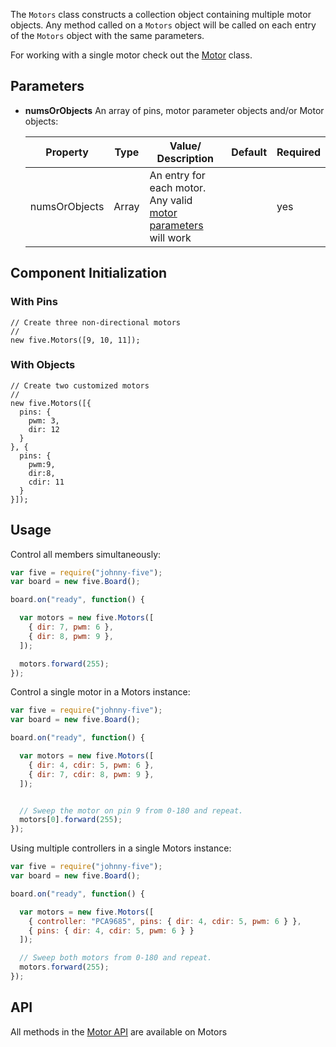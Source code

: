 The `Motors` class constructs a collection object containing multiple motor objects. Any method called on a `Motors` object will be called on each entry of the `Motors` object with the same parameters.

For working with a single motor check out the [Motor](motor) class.

## Parameters

- **numsOrObjects** An array of pins, motor parameter objects and/or Motor objects:
  <span class="abbreviate-table">
  
  | Property | Type           | Value/ Description                     | Default | Required |
  |----------|----------------|-----------------------|---------------------------------|----------|
  | numsOrObjects       | Array | An entry for each motor. Any valid [motor parameters](Motor#parameters) will work  |  | yes       |
  </span>

## Component Initialization

### With Pins
````
// Create three non-directional motors
//
new five.Motors([9, 10, 11]);
````

### With Objects
````
// Create two customized motors
//
new five.Motors([{
  pins: {
    pwm: 3,
    dir: 12
  }
}, {
  pins: {
    pwm:9,
    dir:8,
    cdir: 11  
  }
}]);
````


## Usage

Control all members simultaneously:

```js
var five = require("johnny-five");
var board = new five.Board();

board.on("ready", function() {

  var motors = new five.Motors([
    { dir: 7, pwm: 6 },
    { dir: 8, pwm: 9 },
  ]);

  motors.forward(255);
});
```



Control a single motor in a Motors instance:

```js
var five = require("johnny-five");
var board = new five.Board();

board.on("ready", function() {

  var motors = new five.Motors([
    { dir: 4, cdir: 5, pwm: 6 },
    { dir: 7, cdir: 8, pwm: 9 },
  ]);


  // Sweep the motor on pin 9 from 0-180 and repeat.
  motors[0].forward(255);
});
```

Using multiple controllers in a single Motors instance:

```js
var five = require("johnny-five");
var board = new five.Board();

board.on("ready", function() {

  var motors = new five.Motors([
    { controller: "PCA9685", pins: { dir: 4, cdir: 5, pwm: 6 } },
    { pins: { dir: 4, cdir: 5, pwm: 6 } }
  ]);

  // Sweep both motors from 0-180 and repeat.
  motors.forward(255);
});
```


## API

All methods in the [Motor API](Motor#api) are available on Motors

